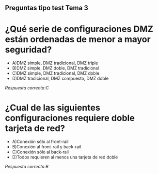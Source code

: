 ## Preguntas tipo test Tema 3
# ¿Qué serie de configuraciones DMZ están ordenadas de menor a mayor seguridad?
* A)DMZ simple, DMZ tradicional, DMZ triple
* B)DMZ simple, DMZ doble, DMZ tradicional
* C)DMZ simple, DMZ tradicional, DMZ doble
* D)DMZ tradicional, DMZ compuesto, DMZ doble

*Respuesta correcta:C*

# ¿Cual de las siguientes configuraciones requiere doble tarjeta de red?
* A)Conexión sólo al front-rail
* B)Conexión al front-rail y back-rail
* C)Conexión sólo al back-rail
* D)Todos requieren al menos una tarjeta de red doble

*Respuesta correcta:B*
